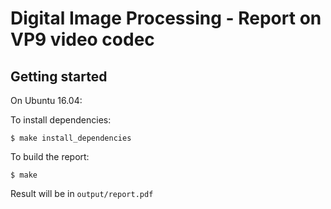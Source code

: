 # Digital Image Processing - Report on VP9 video codec

## Getting started
On Ubuntu 16.04:

To install dependencies:
```
$ make install_dependencies
```

To build the report:
```
$ make
```

Result will be in `output/report.pdf`
